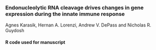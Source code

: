 ### Endonucleolytic RNA cleavage drives changes in gene expression during the innate immune response
Agnes Karasik, Hernan A. Lorenzi, Andrew V. DePass and Nicholas R. Guydosh

#### R code used for manuscript
